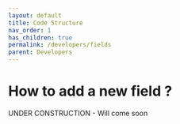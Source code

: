 ```yaml
---
layout: default
title: Code Structure
nav_order: 1
has_children: true
permalink: /developers/fields
parent: Developers
---
```


# How to add a new field ?

UNDER CONSTRUCTION - Will come soon

